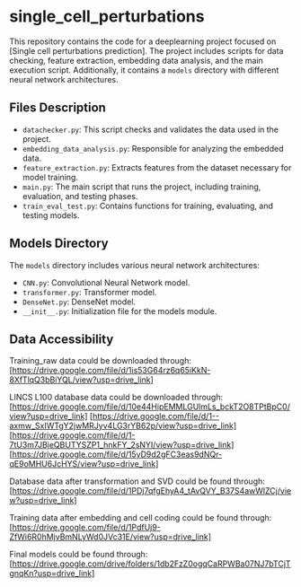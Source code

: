 # single_cell_perturbations

This repository contains the code for a deeplearning project focused on [Single cell perturbations prediction]. The project includes scripts for data checking, feature extraction, embedding data analysis, and the main execution script. Additionally, it contains a `models` directory with different neural network architectures.

## Files Description

- `datachecker.py`: This script checks and validates the data used in the project.
- `embedding_data_analysis.py`: Responsible for analyzing the embedded data.
- `feature_extraction.py`: Extracts features from the dataset necessary for model training.
- `main.py`: The main script that runs the project, including training, evaluation, and testing phases.
- `train_eval_test.py`: Contains functions for training, evaluating, and testing models.

## Models Directory

The `models` directory includes various neural network architectures:
- `CNN.py`: Convolutional Neural Network model.
- `transformer.py`: Transformer model.
- `DenseNet.py`: DenseNet model.
- `__init__.py`: Initialization file for the models module.

## Data Accessibility
Training_raw data could be downloaded through:
[https://drive.google.com/file/d/1is53G64rz6q65iKkN-8XfTlqQ3bBiYQL/view?usp=drive_link]

LINCS L100 database data could be downloaded through:
[https://drive.google.com/file/d/10e44HipEMMLGUlmLs_bckT2O8TPtBpC0/view?usp=drive_link]
[https://drive.google.com/file/d/1--axmw_SxIWTgY2jwMRJyv4LG3rYB62p/view?usp=drive_link]
[https://drive.google.com/file/d/1-7tU3m7JBjeQBUTYSZP1_hnkFY_2sNYI/view?usp=drive_link]
[https://drive.google.com/file/d/15yD9d2gFC3eas9dNQr-qE9oMHU6JcHYS/view?usp=drive_link]

Database data after transformation and SVD could be found through:
[https://drive.google.com/file/d/1PDj7qfgEhyA4_tAvQVY_B37S4awWlZCj/view?usp=drive_link]

Training data after embedding and cell coding could be found through:
[https://drive.google.com/file/d/1PdfUj9-ZfWi6R0hMjvBmNLyWd0JVc31E/view?usp=drive_link]

Final models could be found through:
[https://drive.google.com/drive/folders/1db2FzZ0ogqCaRPWBa07NJ7bTCjTgnqKn?usp=drive_link]

